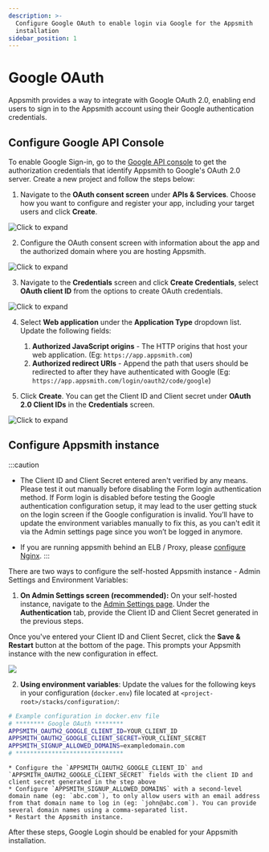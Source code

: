```yaml
---
description: >-
  Configure Google OAuth to enable login via Google for the Appsmith
  installation
sidebar_position: 1
---
```


# Google OAuth

Appsmith provides a way to integrate with Google OAuth 2.0, enabling end users to sign in to the Appsmith account using their Google authentication credentials.

## Configure Google API Console

To enable Google Sign-in, go to the [Google API console](https://console.cloud.google.com/apis) to get the authorization credentials that identify Appsmith to Google's OAuth 2.0 server. Create a new project and follow the steps below:

1. Navigate to the **OAuth consent screen** under **APIs & Services**. Choose how you want to configure and register your app, including your target users and click **Create**.

  ![Click to expand](</img/Google_OAuth_Consent_1.png>)

2. Configure the OAuth consent screen with information about the app and the authorized domain where you are hosting Appsmith.

  ![Click to expand](</img/Google_OAuth_Consent.png>)

3. Navigate to the **Credentials** screen and click **Create Credentials**, select **OAuth client ID** from the options to create OAuth credentials.

  ![Click to expand](</img/Google_OAuth_Creds.png>)

4. Select **Web application** under the **Application Type** dropdown list. Update the following fields:

    1. **Authorized JavaScript origins** - The HTTP origins that host your web application.  (Eg: `https://app.appsmith.com`)
    2. **Authorized redirect URIs**  - Append the path that users should be redirected to after they have authenticated with Google (Eg: `https://app.appsmith.com/login/oauth2/code/google`)

5. Click **Create**. You can get the Client ID and Client secret under **OAuth 2.0 Client IDs** in the **Credentials** screen.

  ![Click to expand](</img/Google_Oauth_Creds_2.png>)

## Configure Appsmith instance  

:::caution
* The Client ID and Client Secret entered aren't verified by any means. Please test it out manually before disabling the Form login authentication method. If Form login is disabled before testing the Google authentication configuration setup, it may lead to the user getting stuck on the login screen if the Google configuration is invalid. You’ll have to update the environment variables manually to fix this, as you can't edit it via the Admin settings page since you won’t be logged in anymore.

* If you are running appsmith behind an ELB / Proxy, please [configure Nginx](/help-and-support/troubleshooting-guide/deployment-errors#oauth-sign-up-not-working).
:::

There are two ways to configure the self-hosted Appsmith instance - Admin Settings and Environment Variables:

1. **On Admin Settings screen (recommended):**  On your self-hosted instance, navigate to the [Admin Settings page](/getting-started/setup/instance-configuration/). Under the **Authentication** tab,  provide the Client ID and Client Secret generated in the previous steps.

Once you've entered your Client ID and Client Secret, click the **Save & Restart** button at the bottom of the page. This prompts your Appsmith instance with the new configuration in effect.

![](/img/as_google_auth_config.png)

2. **Using environment variables**: Update the values for the following keys in your configuration (`docker.env`) file located at `<project-root>/stacks/configuration/`:

  ```bash
  # Example configuration in docker.env file
  # ******** Google OAuth ********
  APPSMITH_OAUTH2_GOOGLE_CLIENT_ID=YOUR_CLIENT_ID
  APPSMITH_OAUTH2_GOOGLE_CLIENT_SECRET=YOUR_CLIENT_SECRET
  APPSMITH_SIGNUP_ALLOWED_DOMAINS=exampledomain.com
  # ******************************
   ```

    * Configure the `APPSMITH_OAUTH2_GOOGLE_CLIENT_ID` and `APPSMITH_OAUTH2_GOOGLE_CLIENT_SECRET` fields with the client ID and client secret generated in the step above
    * Configure `APPSMITH_SIGNUP_ALLOWED_DOMAINS` with a second-level domain name (eg: `abc.com`), to only allow users with an email address from that domain name to log in (eg: `john@abc.com`). You can provide several domain names using a comma-separated list.
    * Restart the Appsmith instance.

After these steps, Google Login should be enabled for your Appsmith installation.
